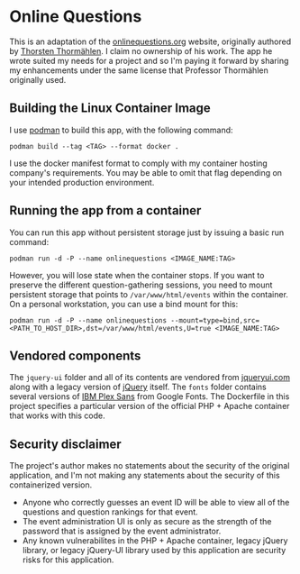 # Online Questions
This is an adaptation of the [onlinequestions.org](https://onlinequestions.org/) website, originally authored by [Thorsten Thormählen](https://www.thormae.de/). I claim no ownership of his work. The app he wrote suited my needs for a project and so I'm paying it forward by sharing my enhancements under the same license that Professor Thormählen originally used.

## Building the Linux Container Image
I use [podman](https://podman.io/) to build this app, with the following command:

`podman build --tag <TAG> --format docker .`

I use the docker manifest format to comply with my container hosting company's requirements. You may be able to omit that flag depending on your intended production environment.

## Running the app from a container
You can run this app without persistent storage just by issuing a basic run command:

`podman run -d -P --name onlinequestions <IMAGE_NAME:TAG>`

However, you will lose state when the container stops. If you want to preserve the different question-gathering sessions, you need to mount persistent storage that points to `/var/www/html/events` within the container. On a personal workstation, you can use a bind mount for this:

`podman run -d -P --name onlinequestions --mount=type=bind,src=<PATH_TO_HOST_DIR>,dst=/var/www/html/events,U=true <IMAGE_NAME:TAG>`

## Vendored components
The `jquery-ui` folder and all of its contents are vendored from [jqueryui.com](https://jqueryui.com/) along with a legacy version of [jQuery](https://jquery.com/) itself. The `fonts` folder contains several versions of [IBM Plex Sans](https://fonts.google.com/specimen/IBM+Plex+Sans) from Google Fonts. The Dockerfile in this project specifies a particular version of the official PHP + Apache container that works with this code.

## Security disclaimer
The project's author makes no statements about the security of the original application, and I'm not making any statements about the security of this containerized version.

* Anyone who correctly guesses an event ID will be able to view all of the questions and question rankings for that event.
* The event administration UI is only as secure as the strength of the password that is assigned by the event administrator.
* Any known vulnerabilites in the PHP + Apache container, legacy jQuery library, or legacy jQuery-UI library used by this application are security risks for this application.
